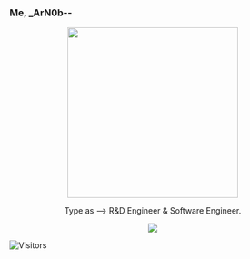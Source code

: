 ### Me, _ArN0b--

<p align="center">
  <img width="300" height="300" src ="https://miro.medium.com/max/1400/1*U47ewuGNCdMRuef6PXbzIw.png">
</p>

<p align="center">
  Type as --> R&D Engineer & Software Engineer.  
</p>

<p align="center">
  <img src ="https://github-readme-stats.vercel.app/api/top-langs/?username=arn-ob&layout=compact&hide_border=true&langs_count=10&hide=html,css">
</p>

![Visitors](https://visitor-badge.laobi.icu/badge?page_id=stupidArnob.stupidArnob)
